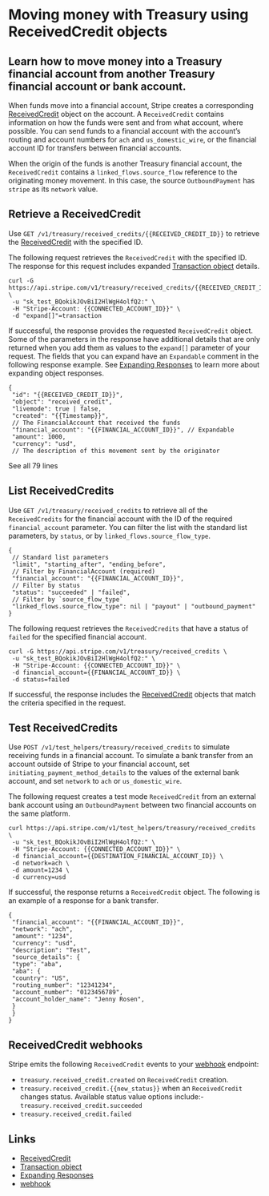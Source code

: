 # Moving money with Treasury using ReceivedCredit objects

## Learn how to move money into a Treasury financial account from another Treasury financial account or bank account.

When funds move into a financial account, Stripe creates a corresponding
[ReceivedCredit](https://docs.stripe.com/api/treasury/received_credits) object
on the account. A `ReceivedCredit` contains information on how the funds were
sent and from what account, where possible. You can send funds to a financial
account with the account’s routing and account numbers for `ach` and
`us_domestic_wire`, or the financial account ID for transfers between financial
accounts.

When the origin of the funds is another Treasury financial account, the
`ReceivedCredit` contains a `linked_flows.source_flow` reference to the
originating money movement. In this case, the source `OutboundPayment` has
`stripe` as its `network` value.

## Retrieve a ReceivedCredit

Use `GET /v1/treasury/received_credits/{{RECEIVED_CREDIT_ID}}` to retrieve the
[ReceivedCredit](https://docs.stripe.com/api/treasury/received_credits) with the
specified ID.

The following request retrieves the `ReceivedCredit` with the specified ID. The
response for this request includes expanded [Transaction
object](https://docs.stripe.com/api/treasury/transactions) details.

```
curl -G
https://api.stripe.com/v1/treasury/received_credits/{{RECEIVED_CREDIT_ID}} \
 -u "sk_test_BQokikJOvBiI2HlWgH4olfQ2:" \
 -H "Stripe-Account: {{CONNECTED_ACCOUNT_ID}}" \
 -d "expand[]"=transaction
```

If successful, the response provides the requested `ReceivedCredit` object. Some
of the parameters in the response have additional details that are only returned
when you add them as values to the `expand[]` parameter of your request. The
fields that you can expand have an `Expandable` comment in the following
response example. See [Expanding
Responses](https://docs.stripe.com/api/expanding_objects) to learn more about
expanding object responses.

```
{
 "id": "{{RECEIVED_CREDIT_ID}}",
 "object": "received_credit",
 "livemode": true | false,
 "created": "{{Timestamp}}",
 // The FinancialAccount that received the funds
 "financial_account": "{{FINANCIAL_ACCOUNT_ID}}", // Expandable
 "amount": 1000,
 "currency": "usd",
 // The description of this movement sent by the originator
```

See all 79 lines
## List ReceivedCredits

Use `GET /v1/treasury/received_credits` to retrieve all of the `ReceivedCredits`
for the financial account with the ID of the required `financial_account`
parameter. You can filter the list with the standard list parameters, by
`status`, or by `linked_flows.source_flow_type`.

```
{
 // Standard list parameters
 "limit", "starting_after", "ending_before",
 // Filter by FinancialAccount (required)
 "financial_account": "{{FINANCIAL_ACCOUNT_ID}}",
 // Filter by status
 "status": "succeeded" | "failed",
 // Filter by `source_flow_type`
 "linked_flows.source_flow_type": nil | "payout" | "outbound_payment"
}

```

The following request retrieves the `ReceivedCredits` that have a status of
`failed` for the specified financial account.

```
curl -G https://api.stripe.com/v1/treasury/received_credits \
 -u "sk_test_BQokikJOvBiI2HlWgH4olfQ2:" \
 -H "Stripe-Account: {{CONNECTED_ACCOUNT_ID}}" \
 -d financial_account={{FINANCIAL_ACCOUNT_ID}} \
 -d status=failed
```

If successful, the response includes the
[ReceivedCredit](https://docs.stripe.com/api/treasury/received_credits) objects
that match the criteria specified in the request.

## Test ReceivedCredits

Use `POST /v1/test_helpers/treasury/received_credits` to simulate receiving
funds in a financial account. To simulate a bank transfer from an account
outside of Stripe to your financial account, set
`initiating_payment_method_details` to the values of the external bank account,
and set `network` to `ach` or `us_domestic_wire`.

The following request creates a test mode `ReceivedCredit` from an external bank
account using an `OutboundPayment` between two financial accounts on the same
platform.

```
curl https://api.stripe.com/v1/test_helpers/treasury/received_credits \
 -u "sk_test_BQokikJOvBiI2HlWgH4olfQ2:" \
 -H "Stripe-Account: {{CONNECTED_ACCOUNT_ID}}" \
 -d financial_account={{DESTINATION_FINANCIAL_ACCOUNT_ID}} \
 -d network=ach \
 -d amount=1234 \
 -d currency=usd
```

If successful, the response returns a `ReceivedCredit` object. The following is
an example of a response for a bank transfer.

```
{
 "financial_account": "{{FINANCIAL_ACCOUNT_ID}}",
 "network": "ach",
 "amount": "1234",
 "currency": "usd",
 "description": "Test",
 "source_details": {
 "type": "aba",
 "aba": {
 "country": "US",
 "routing_number": "12341234",
 "account_number": "0123456789",
 "account_holder_name": "Jenny Rosen",
 }
 }
}
```

## ReceivedCredit webhooks

Stripe emits the following `ReceivedCredit` events to your
[webhook](https://docs.stripe.com/webhooks) endpoint:

- `treasury.received_credit.created` on `ReceivedCredit` creation.
- `treasury.received_credit.{{new_status}}` when an `ReceivedCredit` changes
status. Available status value options include:-
`treasury.received_credit.succeeded`
- `treasury.received_credit.failed`

## Links

- [ReceivedCredit](https://docs.stripe.com/api/treasury/received_credits)
- [Transaction object](https://docs.stripe.com/api/treasury/transactions)
- [Expanding Responses](https://docs.stripe.com/api/expanding_objects)
- [webhook](https://docs.stripe.com/webhooks)